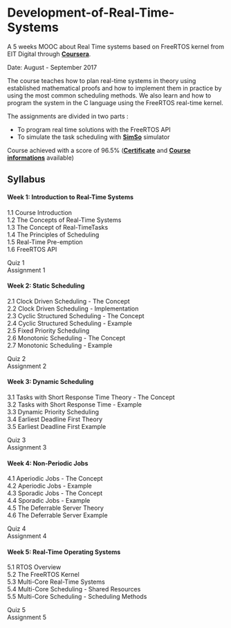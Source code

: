 # Development-of-Real-Time-Systems

A 5 weeks MOOC about Real Time systems based on FreeRTOS kernel from EIT Digital through [**Coursera**](https://www.coursera.org/learn/real-time-systems).

Date: August - September 2017

The course teaches how to plan real-time systems in theory using established mathematical proofs and how to implement them in practice by using the most common scheduling methods.
We also learn and how to program the system in the C language using the FreeRTOS real-time kernel.

The assignments are divided in two parts : 
- To program real time solutions with the FreeRTOS API 
- To simulate the task scheduling with **[SimSo](http://projects.laas.fr/simso/)** simulator

Course achieved with a score of 96.5% (**[Certificate](certificate_99F8JBQ74VNT.pdf)** and **[Course informations](https://www.coursera.org/account/accomplishments/verify/99F8JBQ74VNT)** available)

## Syllabus

#### Week 1: Introduction to Real-Time Systems
1.1 Course Introduction \
1.2 The Concepts of Real-Time Systems \
1.3 The Concept of Real-TimeTasks \
1.4 The Principles of Scheduling \
1.5 Real-Time Pre-emption \
1.6 FreeRTOS API

Quiz 1 \
Assignment 1

#### Week 2: Static Scheduling
2.1 Clock Driven Scheduling - The Concept \
2.2 Clock Driven Scheduling - Implementation \
2.3 Cyclic Structured Scheduling - The Concept \
2.4 Cyclic Structured Scheduling - Example \
2.5 Fixed Priority Scheduling \
2.6 Monotonic Scheduling - The Concept \
2.7 Monotonic Scheduling - Example

Quiz 2 \
Assignment 2

#### Week 3: Dynamic Scheduling
3.1 Tasks with Short Response Time Theory - The Concept \
3.2 Tasks with Short Response Time - Example \
3.3 Dynamic Priority Scheduling \
3.4 Earliest Deadline First Theory \
3.5 Earliest Deadline First Example

Quiz 3 \
Assignment 3

#### Week 4: Non-Periodic Jobs
4.1 Aperiodic Jobs - The Concept \
4.2 Aperiodic Jobs - Example \
4.3 Sporadic Jobs - The Concept \
4.4 Sporadic Jobs - Example \
4.5 The Deferrable Server Theory \
4.6 The Deferrable Server Example 

Quiz 4 \
Assignment 4

#### Week 5: Real-Time Operating Systems
5.1 RTOS Overview \
5.2 The FreeRTOS Kernel \
5.3 Multi-Core Real-Time Systems \
5.4 Multi-Core Scheduling - Shared Resources \
5.5 Multi-Core Scheduling - Scheduling Methods

Quiz 5 \
Assignment 5
